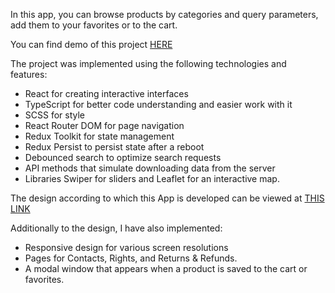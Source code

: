 In this app, you can browse products by categories and query parameters, add them to your favorites or to the cart.

You can find demo of this project [HERE](https://Masha-Cactus.github.io/phone-catalog)

The project was implemented using the following technologies and features:
* React for creating interactive interfaces
* TypeScript for better code understanding and easier work with it
* SCSS for style
* React Router DOM for page navigation
* Redux Toolkit for state management
* Redux Persist to persist state after a reboot
* Debounced search to optimize search requests
* API methods that simulate downloading data from the server
* Libraries Swiper for sliders and Leaflet for an interactive map.


The design according to which this App is developed can be viewed at [THIS LINK](https://www.figma.com/file/uEetgWenSRxk9jgiym6Yzp/Phone-catalog-redesign?node-id=1%3A2)

Additionally to the design, I have also implemented:
* Responsive design for various screen resolutions
* Pages for Contacts, Rights, and Returns & Refunds.
* A modal window that appears when a product is saved to the cart or favorites.